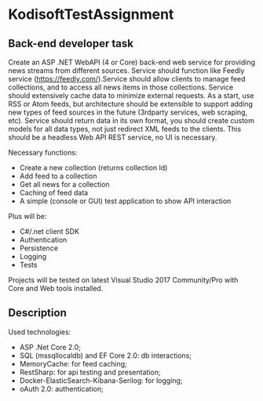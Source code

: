 # KodisoftTestAssignment

## Back-end developer task
Create an ASP .NET WebAPI (4 or Core) back-end web service for providing news streams from different sources. Service should function like Feedly service (https://feedly.com/).Service should allow clients to manage feed collections, and to access all news items in those collections. Service should extensively cache data to minimize external requests. As a start, use RSS or Atom feeds, but architecture should be extensible to support adding new types of feed sources in the future (3rdparty services, web scraping, etc). Service should return data in its own format, you should create custom models for all data types, not just redirect XML feeds to the clients. This should be a headless Web API REST service, no UI is necessary. 

Necessary functions:
- Create a new collection (returns collection Id)
- Add feed to a collection
- Get all news for a collection
- Caching of feed data
- A simple (console or GUI) test application to show API interaction

Plus will be:
- C#/.net client SDK
- Authentication
- Persistence
- Logging
- Tests

Projects will be tested on latest Visual Studio 2017 Community/Pro with Core and Web tools installed. 


## Description

Used technologies:
- ASP .Net Core 2.0;
- SQL (mssqllocaldb) and EF Core 2.0: db interactions;
- MemoryCache: for feed caching;
- RestSharp: for api testing and presentation;
- Docker-ElasticSearch-Kibana-Serilog: for logging;
- oAuth 2.0: authentication;
